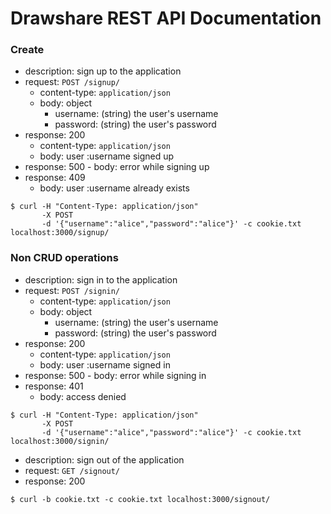 # Drawshare REST API Documentation

### Create
- description: sign up to the application
- request: `POST /signup/`
    - content-type: `application/json`
    - body: object
      - username: (string) the user's username
      - password: (string) the user's password
- response: 200
    - content-type: `application/json`
    - body: user :username signed up
- response: 500
      - body: error while signing up
- response: 409
    - body: user :username already exists

``` 
$ curl -H "Content-Type: application/json" 
       -X POST 
       -d '{"username":"alice","password":"alice"}' -c cookie.txt localhost:3000/signup/
```
### Non CRUD operations

- description: sign in to the application
- request: `POST /signin/`
    - content-type: `application/json`
    - body: object
      - username: (string) the user's username
      - password: (string) the user's password
- response: 200
    - content-type: `application/json`
    - body: user :username signed in
- response: 500
      - body: error while signing in
- response: 401
    - body: access denied

``` 
$ curl -H "Content-Type: application/json" 
       -X POST 
       -d '{"username":"alice","password":"alice"}' -c cookie.txt localhost:3000/signin/
```

- description: sign out of the application 
- request: `GET /signout/`   
- response: 200

``` 
$ curl -b cookie.txt -c cookie.txt localhost:3000/signout/
```